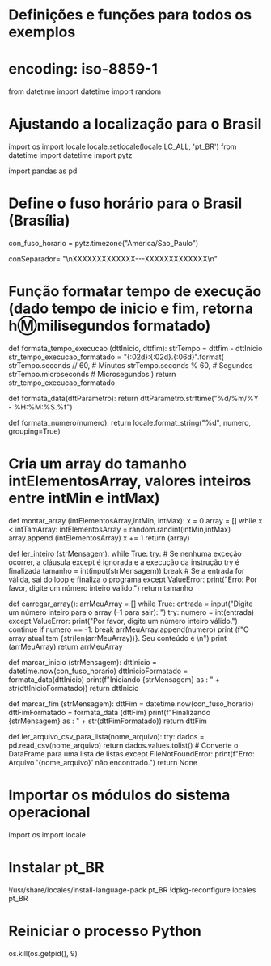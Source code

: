 # Definições e funções para todos os exemplos
# encoding: iso-8859-1

from datetime import datetime
import random



# Ajustando a localização para o Brasil
import os
import locale
locale.setlocale(locale.LC_ALL, 'pt_BR')
from datetime import datetime
import pytz

import pandas as pd

# Define o fuso horário para o Brasil (Brasília)
con_fuso_horario = pytz.timezone("America/Sao_Paulo")

conSeparador= "\nXXXXXXXXXXXXX---XXXXXXXXXXXXX\n"

# Função formatar tempo de execução (dado tempo de inicio e fim, retorna h:m:milisegundos formatado)
def formata_tempo_execucao (dttInicio, dttfim):
    strTempo = dttfim - dttInicio
    str_tempo_execucao_formatado = "{:02d}:{:02d}.{:06d}".format(
    strTempo.seconds // 60,  # Minutos
    strTempo.seconds % 60,  # Segundos
    strTempo.microseconds  # Microsegundos
    )
    return str_tempo_execucao_formatado

def formata_data(dttParametro):
  return dttParametro.strftime("%d/%m/%Y - %H:%M:%S.%f")

def formata_numero(numero):
    return locale.format_string("%d", numero, grouping=True)

# Cria um array do tamanho intElementosArray, valores inteiros entre intMin e intMax)
def montar_array (intElementosArray,intMin, intMax):
  x = 0
  array = []
  while x < intTamArray:
    intElementosArray = random.randint(intMin,intMax)
    array.append (intElementosArray)
    x += 1
  return (array)

def ler_inteiro (strMensagem):
  while True:
    try:      # Se nenhuma exceção ocorrer, a cláusula except é ignorada e a execução da instrução try é finalizada
      tamanho = int(input(strMensagem))
      break  # Se a entrada for válida, sai do loop e finaliza o programa
    except ValueError:
      print("Erro: Por favor, digite um número inteiro valido.")
  return tamanho


def carregar_array():
    arrMeuArray = []
    while True:
        entrada = input("Digite um número inteiro para o array (-1 para sair): ")
        try:
            numero = int(entrada)
        except ValueError:
            print("Por favor, digite um número inteiro válido.")
            continue
        if numero == -1:
            break
        arrMeuArray.append(numero)
        print (f"O array atual tem {str(len(arrMeuArray))}. Seu conteúdo é \n")
        print (arrMeuArray)
    return arrMeuArray

def marcar_inicio (strMensagem):
  dttInicio = datetime.now(con_fuso_horario)
  dttInicioFormatado = formata_data(dttInicio)
  print(f"Iniciando {strMensagem} as : " + str(dttInicioFormatado))
  return dttInicio

def marcar_fim (strMensagem):
  dttFim = datetime.now(con_fuso_horario)
  dttFimFormatado = formata_data (dttFim)
  print(f"Finalizando {strMensagem} as : " + str(dttFimFormatado))
  return dttFim

def ler_arquivo_csv_para_lista(nome_arquivo):
    try:
        dados = pd.read_csv(nome_arquivo)
        return dados.values.tolist()  # Converte o DataFrame para uma lista de listas
    except FileNotFoundError:
        print(f"Erro: Arquivo '{nome_arquivo}' não encontrado.")
        return None

# Importar os módulos do sistema operacional
import os
import locale

# Instalar pt_BR
!/usr/share/locales/install-language-pack pt_BR
!dpkg-reconfigure locales pt_BR

# Reiniciar o processo Python
os.kill(os.getpid(), 9)

